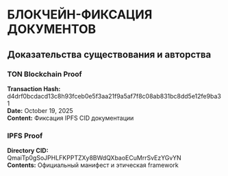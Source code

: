 # БЛОКЧЕЙН-ФИКСАЦИЯ ДОКУМЕНТОВ
## Доказательства существования и авторства

### TON Blockchain Proof
**Transaction Hash:** d4drf0bcdacd13c8h93fceb0e5f3aa21f9a5af7f8c08ab831bc8dd5e12fe9ba31  
**Date:** October 19, 2025  
**Content:** Фиксация IPFS CID документации

### IPFS Proof
**Directory CID:** QmaiTp0gSoJPHLFKPPTZXy8BWdQXbaoECuMrrSvEzYGvYN  
**Contents:** Официальный манифест и этическая framework
